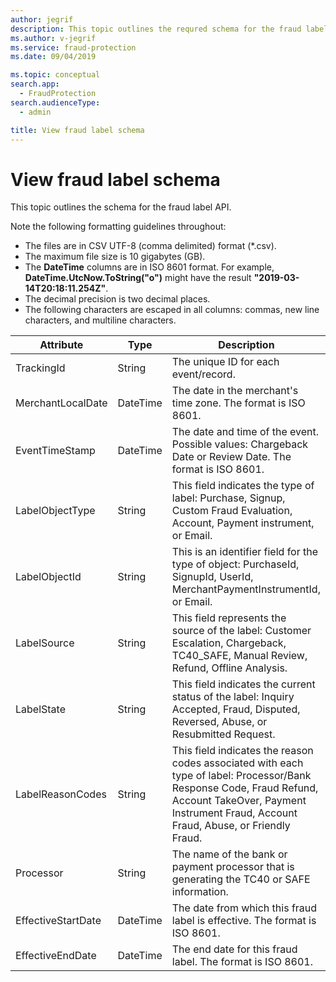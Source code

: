```yaml
---
author: jegrif
description: This topic outlines the requred schema for the fraud label API.
ms.author: v-jegrif
ms.service: fraud-protection
ms.date: 09/04/2019

ms.topic: conceptual
search.app: 
  - FraudProtection
search.audienceType:
  - admin

title: View fraud label schema
---
```


# View fraud label schema

This topic outlines the schema for the fraud label API.

Note the following formatting guidelines throughout:

- The files are in CSV UTF-8 (comma delimited) format (\*.csv).
- The maximum file size is 10 gigabytes (GB).
- The **DateTime** columns are in ISO 8601 format. For example, **DateTime.UtcNow.ToString("o")** might have the result **"2019-03-14T20:18:11.254Z"**.
- The decimal precision is two decimal places.
- The following characters are escaped in all columns: commas, new line characters, and multiline characters.

| Attribute | Type | Description |
| --- | --- | --- |
| TrackingId | String | The unique ID for each event/record. |
| MerchantLocalDate | DateTime | The date in the merchant&#39;s time zone. The format is ISO 8601.  |
| EventTimeStamp | DateTime | The date and time of the event. Possible values: Chargeback Date or Review Date. The format is ISO 8601. |
| LabelObjectType | String | This field indicates the type of label: Purchase, Signup, Custom Fraud Evaluation, Account, Payment instrument, or Email. |
| LabelObjectId | String | This is an identifier field for the type of object: PurchaseId, SignupId, UserId, MerchantPaymentInstrumentId, or Email.  |
| LabelSource | String | This field represents the source of the label: Customer Escalation, Chargeback, TC40_SAFE, Manual Review, Refund, Offline Analysis. |
| LabelState | String | This field indicates the current status of the label: Inquiry Accepted, Fraud, Disputed, Reversed, Abuse, or Resubmitted Request.  |
| LabelReasonCodes | String | This field indicates the reason codes associated with each type of label: Processor/Bank Response Code, Fraud Refund, Account TakeOver, Payment Instrument Fraud, Account Fraud, Abuse, or Friendly Fraud. |
| Processor | String | The name of the bank or payment processor that is generating the TC40 or SAFE information. |
| EffectiveStartDate | DateTime | The date from which this fraud label is effective. The format is ISO 8601. |
| EffectiveEndDate | DateTime | The end date for this fraud label. The format is ISO 8601. |
